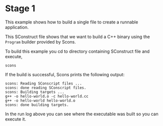 # Stage 1

This example shows how to build a single file to create a runnable application.

This SConstruct file shows that we want to build a C++ binary using the ```Program``` builder provided by Scons.

To build this example you cd to directory containing SConstruct file and execute,
```
scons
```

If the build is successful, Scons prints the following output:
```
scons: Reading SConscript files ...
scons: done reading SConscript files.
scons: Building targets ...
g++ -o hello-world.o -c hello-world.cc
g++ -o hello-world hello-world.o
scons: done building targets.
```

In the run log above you can see where the executable was built so you can execute it.
